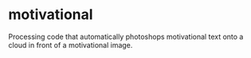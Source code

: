 # motivational
Processing code that automatically photoshops motivational text onto a cloud in front of a motivational image.
